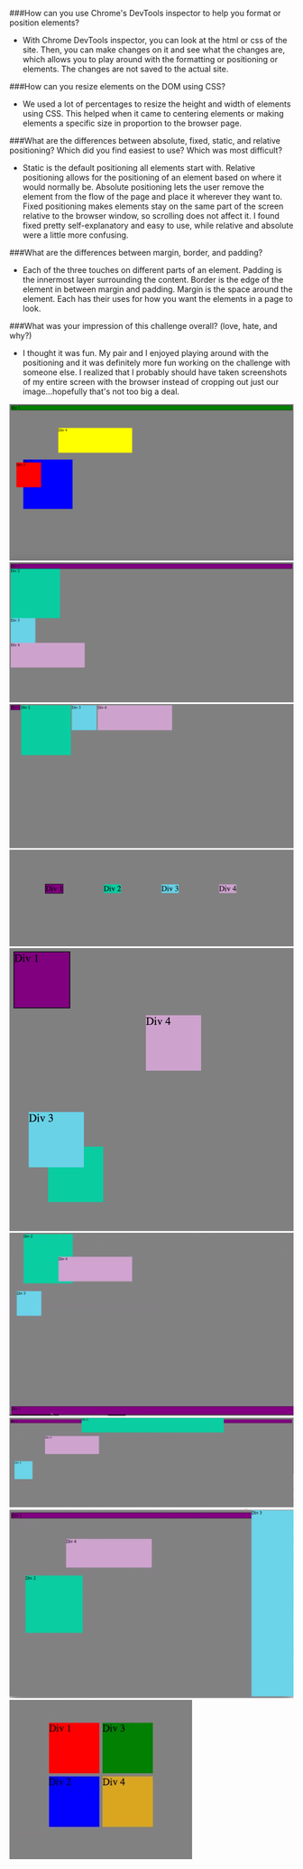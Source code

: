###How can you use Chrome's DevTools inspector to help you format or position elements?
- With Chrome DevTools inspector, you can look at the html or css of the site. Then, you can make changes on it and see what the changes are, which allows you to play around with the formatting or positioning or elements. The changes are not saved to the actual site.

###How can you resize elements on the DOM using CSS?
- We used a lot of percentages to resize the height and width of elements using CSS. This helped when it came to centering elements or making elements a specific size in proportion to the browser page.

###What are the differences between absolute, fixed, static, and relative positioning? Which did you find easiest to use? Which was most difficult?
- Static is the default positioning all elements start with. Relative positioning allows for the positioning of an element based on where it would normally be. Absolute positioning lets the user remove the element from the flow of the page and place it wherever they want to. Fixed positioning makes elements stay on the same part of the screen relative to the browser window, so scrolling does not affect it. I found fixed pretty self-explanatory and easy to use, while relative and absolute were a little more confusing.

###What are the differences between margin, border, and padding?
- Each of the three touches on different parts of an element. Padding is the innermost layer surrounding the content. Border is the edge of the element in between margin and padding. Margin is the space around the element. Each has their uses for how you want the elements in a page to look.

###What was your impression of this challenge overall? (love, hate, and why?)
- I thought it was fun. My pair and I enjoyed playing around with the positioning and it was definitely more fun working on the challenge with someone else. I realized that I probably should have taken screenshots of my entire screen with the browser instead of cropping out just our image...hopefully that's not too big a deal.


![3.4-1](imgs/3.4-1.png)
![3.4-2](imgs/3.4-2.png)
![3.4-3](imgs/3.4-3.png)
![3.4-4](imgs/3.4-4.png)
![3.4-5](imgs/3.4-5.png)
![3.4-6](imgs/3.4-6.png)
![3.4-7](imgs/3.4-7.png)
![3.4-8](imgs/3.4-8.png)
![3.4-9](imgs/3.4-9.png)